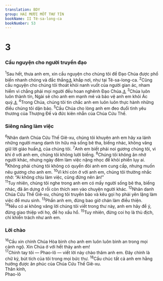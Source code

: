 ```yaml
---
translation: BDY
group: HAI MƯƠI MỐT THƯ TÍN
bookName: II Tê-sa-long-ca 
bookNumber: 53
---
```


<div class="title"><h1>3</h1><h3>Cầu nguyện cho người truyền đạo</h3></div>
<span class="verse 2te_3_1"><sup>1</sup>Sau hết, thưa anh em, xin cầu nguyện cho chúng tôi để Đạo Chúa được phổ biến nhanh chóng và đắc thắng<a href="#" data-toggle="tooltip" data-placement="bottom" title="Nt được vinh quang">⚓</a> khắp nơi, như tại Tê-sa-long-ca. </span>
<span class="verse 2te_3_2"><sup>2</sup>Cũng cầu nguyện cho chúng tôi thoát khỏi nanh vuốt của người gian ác, nham hiểm vì chẳng phải mọi người đều hoan nghênh Đạo Chúa.<a href="#" data-toggle="tooltip" data-placement="bottom" title="Nt có đức tin">⚓</a> </span>
<span class="verse 2te_3_3"><sup>3</sup>Chúa luôn luôn thành tín, Ngài sẽ cho anh em mạnh mẽ và bảo vệ anh em khỏi Ác quỷ.<a href="#" data-toggle="tooltip" data-placement="bottom" title="Ctd điều ác">⚓</a> </span>
<span class="verse 2te_3_4"><sup>4</sup>Trong Chúa, chúng tôi tin chắc anh em luôn luôn thực hành những điều chúng tôi dặn bảo. </span>
<span class="verse 2te_3_5"><sup>5</sup>Cầu Chúa cho lòng anh em đeo đuổi tình yêu thương của Thượng Đế và đức kiên nhẫn của Chúa Cứu Thế.</span>
<div class="title"><h3>Siêng năng làm việc</h3></div>
<span class="verse 2te_3_6"><sup>6</sup>Nhân danh Chúa Cứu Thế Giê-xu, chúng tôi khuyên anh em hãy xa lánh những người mang danh tín hữu mà sống bê tha, biếng nhác, không vâng giữ lời giáo huấn<a href="#" data-toggle="tooltip" data-placement="bottom" title="Nt truyền thống">⚓</a> của chúng tôi. </span>
<span class="verse 2te_3_7"><sup>7</sup>Anh em biết phải noi gương chúng tôi, vì khi ở với anh em, chúng tôi không lười biếng. </span>
<span class="verse 2te_3_8"><sup>8</sup>Chúng tôi không ăn nhờ người khác, nhưng ngày đêm làm việc nặng nhọc để khỏi phiền lụy ai. </span>
<span class="verse 2te_3_9"><sup>9</sup>Không phải chúng tôi không có quyền đòi anh em cung cấp, nhưng muốn nêu gương cho anh em. </span>
<span class="verse 2te_3_10"><sup>10</sup>Vì khi còn ở với anh em, chúng tôi thường nhắc nhở: “Ai không chịu làm việc, cũng đừng nên ăn!”<br/></span>
<span class="verse 2te_3_11"><sup>11</sup>Tuy nhiên, chúng tôi nghe trong anh em có mấy người sống bê tha, biếng nhác, đã ăn dưng ở rỗi còn thích xen vào chuyện người khác. </span>
<span class="verse 2te_3_12"><sup>12</sup>Nhân danh Chúa Cứu Thế Giê-xu, chúng tôi truyền bảo và kêu gọi họ phải yên lặng làm việc để mưu sinh. </span>
<span class="verse 2te_3_13"><sup>13</sup>Phần anh em, đừng bao giờ chán làm điều thiện.<br/></span>
<span class="verse 2te_3_14"><sup>14</sup>Nếu có ai không vâng lời chúng tôi viết trong thư này, anh em hãy để ý, đừng giao thiệp với họ, để họ xấu hổ. </span>
<span class="verse 2te_3_15"><sup>15</sup>Tuy nhiên, đừng coi họ là thù địch, chỉ khiển trách như anh em.</span>
<div class="title"><h3>Lời chào</h3></div>
<span class="verse 2te_3_16"><sup>16</sup>Cầu xin chính Chúa Hòa bình cho anh em luôn luôn bình an trong mọi cảnh ngộ. Xin Chúa ở với hết thảy anh em!<br/></span>
<span class="verse 2te_3_17"><sup>17</sup>Chính tay tôi — Phao-lô — viết lời này chào thăm anh em. Đây chính là chữ ký, bút tích của tôi trong mọi bức thư. </span>
<span class="verse 2te_3_18"><sup>18</sup>Cầu chúc tất cả anh em hằng hưởng được ân phúc của Chúa Cứu Thế Giê-xu.<br/>Thân kính,<br/>Phao-lô</span>

